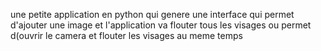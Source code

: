 une petite application en python qui genere une interface qui permet d'ajouter une image et l'application va flouter tous les visages ou permet d(ouvrir le camera et flouter les visages au meme temps 

